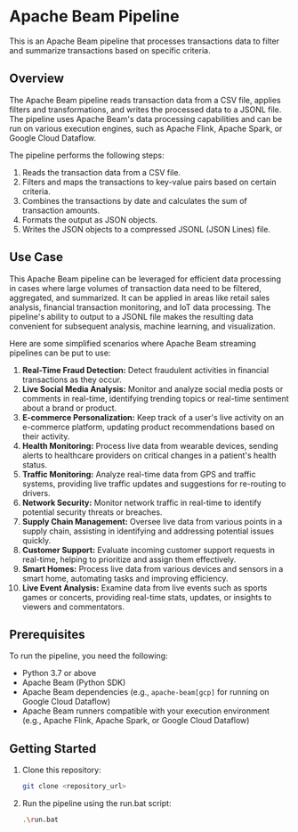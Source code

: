 # Apache Beam Pipeline

This is an Apache Beam pipeline that processes transactions data to filter and summarize transactions based on specific criteria.

## Overview

The Apache Beam pipeline reads transaction data from a CSV file, applies filters and transformations, and writes the processed data to a JSONL file. The pipeline uses Apache Beam's data processing capabilities and can be run on various execution engines, such as Apache Flink, Apache Spark, or Google Cloud Dataflow.

The pipeline performs the following steps:

1. Reads the transaction data from a CSV file.
2. Filters and maps the transactions to key-value pairs based on certain criteria.
3. Combines the transactions by date and calculates the sum of transaction amounts.
4. Formats the output as JSON objects.
5. Writes the JSON objects to a compressed JSONL (JSON Lines) file.

## Use Case

This Apache Beam pipeline can be leveraged for efficient data processing in cases where large volumes of transaction data need to be filtered, aggregated, and summarized. It can be applied in areas like retail sales analysis, financial transaction monitoring, and IoT data processing. The pipeline's ability to output to a JSONL file makes the resulting data convenient for subsequent analysis, machine learning, and visualization.

Here are some simplified scenarios where Apache Beam streaming pipelines can be put to use:

1. **Real-Time Fraud Detection:** Detect fraudulent activities in financial transactions as they occur.
2. **Live Social Media Analysis:** Monitor and analyze social media posts or comments in real-time, identifying trending topics or real-time sentiment about a brand or product.
3. **E-commerce Personalization:** Keep track of a user's live activity on an e-commerce platform, updating product recommendations based on their activity.
4. **Health Monitoring:** Process live data from wearable devices, sending alerts to healthcare providers on critical changes in a patient's health status.
5. **Traffic Monitoring:** Analyze real-time data from GPS and traffic systems, providing live traffic updates and suggestions for re-routing to drivers.
6. **Network Security:** Monitor network traffic in real-time to identify potential security threats or breaches.
7. **Supply Chain Management:** Oversee live data from various points in a supply chain, assisting in identifying and addressing potential issues quickly.
8. **Customer Support:** Evaluate incoming customer support requests in real-time, helping to prioritize and assign them effectively.
9. **Smart Homes:** Process live data from various devices and sensors in a smart home, automating tasks and improving efficiency.
10. **Live Event Analysis:** Examine data from live events such as sports games or concerts, providing real-time stats, updates, or insights to viewers and commentators.


## Prerequisites

To run the pipeline, you need the following:

- Python 3.7 or above
- Apache Beam (Python SDK)
- Apache Beam dependencies (e.g., `apache-beam[gcp]` for running on Google Cloud Dataflow)
- Apache Beam runners compatible with your execution environment (e.g., Apache Flink, Apache Spark, or Google Cloud Dataflow)

## Getting Started

1. Clone this repository:

   ```bash
   git clone <repository_url>

1. Run the pipeline using the run.bat script:

   ```bash
   .\run.bat
